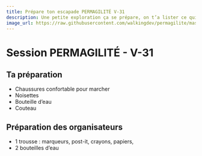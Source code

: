 ```yaml
---
title: Prépare ton escapade PERMAGILITÉ V-31
description: Une petite exploration ça se prépare, on t’a lister ce qui nous paraissait indispensable (ou pas).
image_url: https://raw.githubusercontent.com/walkingdev/permagilite/master/media/banner.jpg
---
```


# Session PERMAGILITÉ - V-31

## Ta préparation
- Chaussures confortable pour marcher
- Noisettes
- Bouteille d’eau
- Couteau

## Préparation des organisateurs
* 1 trousse : marqueurs, post-it, crayons, papiers,
* 2 bouteilles d’eau
